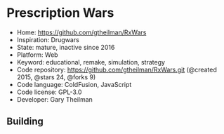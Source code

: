 # Prescription Wars

- Home: https://github.com/gtheilman/RxWars
- Inspiration: Drugwars
- State: mature, inactive since 2016
- Platform: Web
- Keyword: educational, remake, simulation, strategy
- Code repository: https://github.com/gtheilman/RxWars.git (@created 2015, @stars 24, @forks 9)
- Code language: ColdFusion, JavaScript
- Code license: GPL-3.0
- Developer: Gary Theilman

## Building
